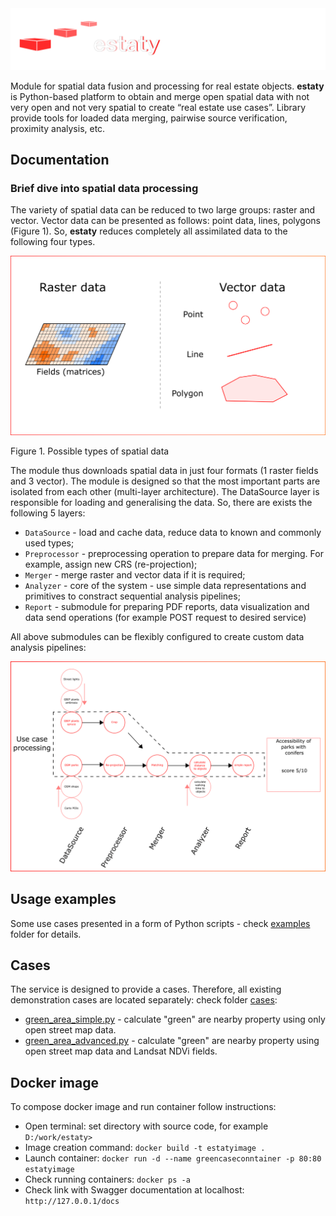 <img src="./docs/media/estaty_logo.png" width="750"/>

Module for spatial data fusion and processing for real estate objects.
**estaty** is Python-based platform to obtain and merge open spatial data with not very open and not very spatial to create “real estate use cases”.
Library provide tools for loaded data merging, pairwise source verification, proximity analysis, etc. 

## Documentation 

### Brief dive into spatial data processing

The variety of spatial data can be reduced to two large groups: raster and vector. 
Vector data can be presented as follows: point data, lines, polygons (Figure 1). So, 
**estaty** reduces completely all assimilated data to the following four types.

<img src="./docs/media/spatial_data.png" width="650"/>

Figure 1. Possible types of spatial data

The module thus downloads spatial data in just 
four formats (1 raster fields and 3 vector). The module is 
designed so that the most important parts are isolated from each other 
(multi-layer architecture). The DataSource layer is responsible for loading 
and generalising the data. So, there are exists the following 5 layers: 

- `DataSource`  - load and cache data,  reduce data to known and commonly used types;
- `Preprocessor` - preprocessing operation to prepare data for merging. For example, assign new CRS (re-projection);
- `Merger`  - merge raster and vector data if it is required;
- `Analyzer` - core of the system - use simple data representations and primitives to constract sequential analysis pipelines;
- `Report` - submodule for preparing PDF reports, data visualization and data send operations (for example POST request to desired service)

All above submodules can be flexibly configured to create custom data analysis pipelines:

<img src="./docs/media/arc_animation.gif" width="650"/>

## Usage examples 

Some use cases presented in a form of Python scripts - check [examples](./examples) folder for details.

## Cases 

The service is designed to provide a cases. Therefore, all existing demonstration cases are located separately:
check folder [cases](./cases):
- [green_area_simple.py](./cases/green_area_simple.py) - calculate "green" are nearby property 
  using only open street map data.
- [green_area_advanced.py](./cases/green_area_advanced.py) - calculate "green" are nearby property 
  using open street map data and Landsat NDVi fields.
    
## Docker image

To compose docker image and run container follow instructions:
* Open terminal: set directory with source code, for example `D:/work/estaty>`
* Image creation command: `docker build -t estatyimage .`
* Launch container: `docker run -d --name greencaseconntainer -p 80:80 estatyimage`
* Check running containers: `docker ps -a`
* Check link with Swagger documentation at localhost: `http://127.0.0.1/docs`